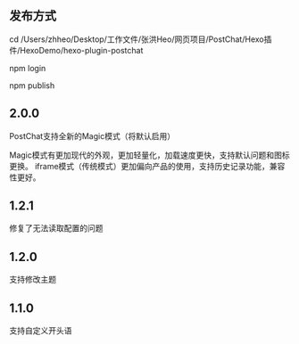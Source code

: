 ## 发布方式

cd /Users/zhheo/Desktop/工作文件/张洪Heo/网页项目/PostChat/Hexo插件/HexoDemo/hexo-plugin-postchat

npm login

npm publish

## 2.0.0
PostChat支持全新的Magic模式（将默认启用）

Magic模式有更加现代的外观，更加轻量化，加载速度更快，支持默认问题和图标更换。
iframe模式（传统模式）更加偏向产品的使用，支持历史记录功能，兼容性更好。

## 1.2.1

修复了无法读取配置的问题

## 1.2.0

支持修改主题

## 1.1.0

支持自定义开头语